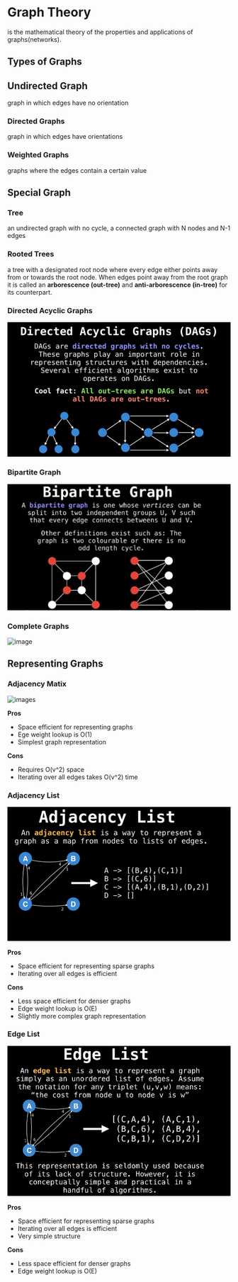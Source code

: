 # Graph Theory

is the mathematical theory of the properties and applications of graphs(networks).

## Types of Graphs

## Undirected Graph

graph in which edges have no orientation

### Directed Graphs

graph in which edges have orientations

### Weighted Graphs

graphs where the edges contain a certain value

## Special Graph

### Tree

an undirected graph with no cycle, a connected graph with N nodes and N-1 edges

### Rooted Trees

a tree with a designated root node where every edge either points away from or towards the root node. When edges point away from the root graph it is called an **arborescence (out-tree)** and **anti-arborescence (in-tree)** for its counterpart.

### Directed Acyclic Graphs

![image](images/Pasted%20image%2020220410181827.png)

### Bipartite Graph

![image](images/Pasted%20image%2020220410182418.png)

### Complete Graphs

![image](Pasted%20image%2020220410182648.png)

## Representing Graphs

### Adjacency Matix

![images](Pasted%20image%2020220410182936.png)

**Pros**

-   Space efficient for representing graphs
-   Ege weight lookup is O(1)
-   Simplest graph representation

**Cons**

-   Requires O(v^2) space
-   Iterating over all edges takes O(v^2) time

### Adjacency List

![image](images/Pasted%20image%2020220410183702.png)

**Pros**

-   Space efficient for representing sparse graphs
-   Iterating over all edges is efficient

**Cons**

-   Less space efficient for denser graphs
-   Edge weight lookup is O(E)
-   Slightly more complex graph representation

### Edge List

![image](images/Pasted%20image%2020220410184021.png)

**Pros**

-   Space efficient for representing sparse graphs
-   Iterating over all edges is efficient
-   Very simple structure

**Cons**

-   Less space efficient for denser graphs
-   Edge weight lookup is O(E)
